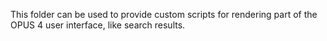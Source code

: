 This folder can be used to provide custom scripts for rendering part of the 
OPUS 4 user interface, like search results.
